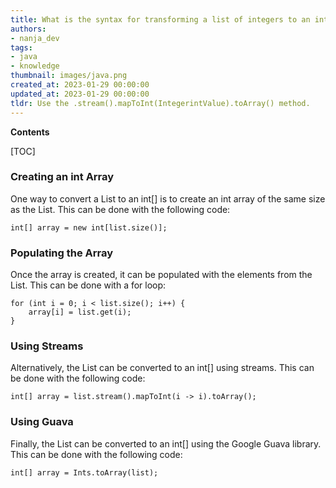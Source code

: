 ```yaml
---
title: What is the syntax for transforming a list of integers to an int array in java?
authors:
- nanja_dev
tags:
- java
- knowledge
thumbnail: images/java.png
created_at: 2023-01-29 00:00:00
updated_at: 2023-01-29 00:00:00
tldr: Use the .stream().mapToInt(IntegerintValue).toArray() method.
---
```


**Contents**

[TOC]

### Creating an int Array

One way to convert a List<Integer> to an int[] is to create an int array of the same size as the List<Integer>. This can be done with the following code:

```
int[] array = new int[list.size()];
```

### Populating the Array

Once the array is created, it can be populated with the elements from the List<Integer>. This can be done with a for loop:

```
for (int i = 0; i < list.size(); i++) {
    array[i] = list.get(i);
}
```

### Using Streams

Alternatively, the List<Integer> can be converted to an int[] using streams. This can be done with the following code:

```
int[] array = list.stream().mapToInt(i -> i).toArray();
```

### Using Guava

Finally, the List<Integer> can be converted to an int[] using the Google Guava library. This can be done with the following code:

```
int[] array = Ints.toArray(list);
```
